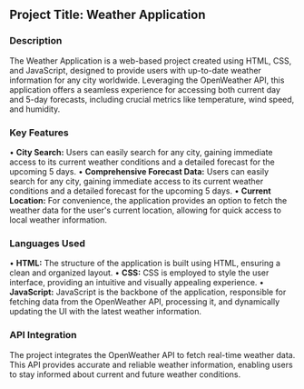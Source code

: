 ## Project Title: Weather Application

### Description
The Weather Application is a web-based project created using HTML, CSS, and JavaScript, designed to provide users with up-to-date weather information for any city worldwide. Leveraging the OpenWeather API, this application offers a seamless experience for accessing both current day and 5-day forecasts, including crucial metrics like temperature, wind speed, and humidity.

### Key Features
• **City Search:** Users can easily search for any city, gaining immediate access to its current weather conditions and a detailed forecast for the upcoming 5 days.
• **Comprehensive Forecast Data:** Users can easily search for any city, gaining immediate access to its current weather conditions and a detailed forecast for the upcoming 5 days.
• **Current Location:** For convenience, the application provides an option to fetch the weather data for the user's current location, allowing for quick access to local weather information.

### Languages Used
• **HTML:** The structure of the application is built using HTML, ensuring a clean and organized layout.
• **CSS:** CSS is employed to style the user interface, providing an intuitive and visually appealing experience.
• **JavaScript:** JavaScript is the backbone of the application, responsible for fetching data from the OpenWeather API, processing it, and dynamically updating the UI with the latest weather information.

### API Integration
The project integrates the OpenWeather API to fetch real-time weather data. This API provides accurate and reliable weather information, enabling users to stay informed about current and future weather conditions.
